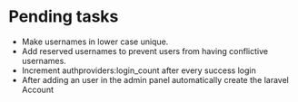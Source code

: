 # Pending tasks

- Make usernames in lower case unique.
- Add reserved usernames to prevent users from having conflictive usernames.
- Increment authproviders:login_count after every success login
- After adding an user in the admin panel automatically create the laravel Account
